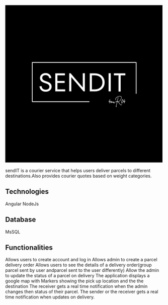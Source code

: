 <img style="width: 100% ,height: 3rem" src="./banner/sendit.png">

sendIT is a courier service that helps users deliver parcels to different destinations.Also provides courier quotes based on weight categories.

## Technologies
Angular
NodeJs

## Database
MsSQL

## Functionalities
Allows users to create account and log in
Allows admin to create a parcel delivery order
Allows users to see the details of a delivery order(group parcel sent by user andparcel sent to the user differently)
Allow the admin  to update the status of a parcel  on delivery
The application displays a google map with Markers showing the pick up location and the the destination
The receiver gets a real time notification when the admin changes then status of their parcel.
The sender or the receiver gets a real time notification when updates on delivery.
